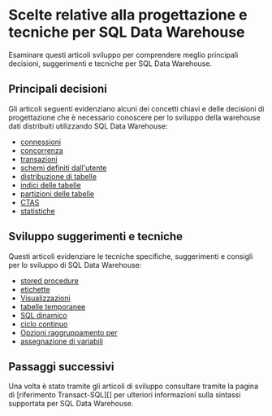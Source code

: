 <properties
   pageTitle="Progettare decisioni e tecniche per lo sviluppo di SQL Data Warehouse | Microsoft Azure"
   description="Concetti di sviluppo, decisioni relative alla progettazione, suggerimenti e tecniche per SQL Data Warehouse."
   services="sql-data-warehouse"
   documentationCenter="NA"
   authors="jrowlandjones"
   manager="barbkess"
   editor=""/>

<tags
   ms.service="sql-data-warehouse"
   ms.devlang="NA"
   ms.topic="article"
   ms.tgt_pltfrm="NA"
   ms.workload="data-services"
   ms.date="08/16/2016"
   ms.author="jrj;barbkess;sonyama"/>

# <a name="design-decisions-and-coding-techniques-for-sql-data-warehouse"></a>Scelte relative alla progettazione e tecniche per SQL Data Warehouse

Esaminare questi articoli sviluppo per comprendere meglio principali decisioni, suggerimenti e tecniche per SQL Data Warehouse.

## <a name="key-design-decisions"></a>Principali decisioni
Gli articoli seguenti evidenziano alcuni dei concetti chiavi e delle decisioni di progettazione che è necessario conoscere per lo sviluppo della warehouse dati distribuiti utilizzando SQL Data Warehouse:

- [connessioni][]
- [concorrenza][]
- [transazioni][]
- [schemi definiti dall'utente][]
- [distribuzione di tabelle][]
- [indici delle tabelle][]
- [partizioni delle tabelle][]
- [CTAS][]
- [statistiche][]

## <a name="development-recommendations-and-coding-techniques"></a>Sviluppo suggerimenti e tecniche
Questi articoli evidenziare le tecniche specifiche, suggerimenti e consigli per lo sviluppo di SQL Data Warehouse:

- [stored procedure][]
- [etichette][]
- [Visualizzazioni][]
- [tabelle temporanee][]
- [SQL dinamico][]
- [ciclo continuo][]
- [Opzioni raggruppamento per][]
- [assegnazione di variabili][]

## <a name="next-steps"></a>Passaggi successivi
Una volta è stato tramite gli articoli di sviluppo consultare tramite la pagina di [riferimento Transact-SQL][] per ulteriori informazioni sulla sintassi supportata per SQL Data Warehouse.

<!--Image references-->

<!--Article references-->
[concorrenza]: ./sql-data-warehouse-develop-concurrency.md
[connessioni]: ./sql-data-warehouse-connect-overview.md
[CTAS]: ./sql-data-warehouse-develop-ctas.md
[SQL dinamico]: ./sql-data-warehouse-develop-dynamic-sql.md
[Opzioni raggruppamento per]: ./sql-data-warehouse-develop-group-by-options.md
[etichette]: ./sql-data-warehouse-develop-label.md
[ciclo continuo]: ./sql-data-warehouse-develop-loops.md
[statistiche]: ./sql-data-warehouse-tables-statistics.md
[stored procedure]: ./sql-data-warehouse-develop-stored-procedures.md
[distribuzione di tabelle]: ./sql-data-warehouse-tables-distribute.md
[indici delle tabelle]: ./sql-data-warehouse-tables-index.md
[partizioni delle tabelle]: ./sql-data-warehouse-tables-partition.md
[tabelle temporanee]: ./sql-data-warehouse-tables-temporary.md
[transazioni]: ./sql-data-warehouse-develop-transactions.md
[schemi definiti dall'utente]: ./sql-data-warehouse-develop-user-defined-schemas.md
[assegnazione di variabili]: ./sql-data-warehouse-develop-variable-assignment.md
[Visualizzazioni]: ./sql-data-warehouse-develop-views.md
[Guida di riferimento Transact-SQL]: ./sql-data-warehouse-overview-reference.md

<!--MSDN references-->
[renaming objects]: https://msdn.microsoft.com/library/mt631611.aspx

<!--Other Web references-->
